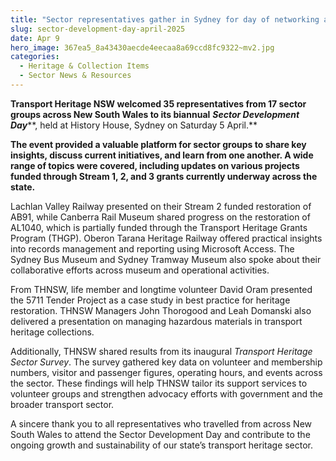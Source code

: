 ```yaml
---
title: "Sector representatives gather in Sydney for day of networking and development"
slug: sector-development-day-april-2025
date: Apr 9
hero_image: 367ea5_8a43430aecde4eecaa8a69ccd8fc9322~mv2.jpg
categories:
  - Heritage & Collection Items
  - Sector News & Resources
---
```



**Transport Heritage NSW welcomed 35 representatives from 17 sector groups across New South Wales to its biannual** ***Sector Development Day*****, held at History House, Sydney on Saturday 5 April.**

**The event provided a valuable platform for sector groups to share key insights, discuss current initiatives, and learn from one another. A wide range of topics were covered, including updates on various projects funded through Stream 1, 2, and 3 grants currently underway across the state.**

Lachlan Valley Railway presented on their Stream 2 funded restoration of AB91, while Canberra Rail Museum shared progress on the restoration of AL1040, which is partially funded through the Transport Heritage Grants Program (THGP). Oberon Tarana Heritage Railway offered practical insights into records management and reporting using Microsoft Access. The Sydney Bus Museum and Sydney Tramway Museum also spoke about their collaborative efforts across museum and operational activities.

From THNSW, life member and longtime volunteer David Oram presented the 5711 Tender Project as a case study in best practice for heritage restoration. THNSW Managers John Thorogood and Leah Domanski also delivered a presentation on managing hazardous materials in transport heritage collections.

Additionally, THNSW shared results from its inaugural *Transport Heritage Sector Survey*. The survey gathered key data on volunteer and membership numbers, visitor and passenger figures, operating hours, and events across the sector. These findings will help THNSW tailor its support services to volunteer groups and strengthen advocacy efforts with government and the broader transport sector.

A sincere thank you to all representatives who travelled from across New South Wales to attend the Sector Development Day and contribute to the ongoing growth and sustainability of our state’s transport heritage sector.
